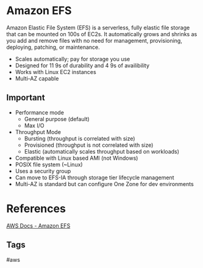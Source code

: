 # Amazon EFS

Amazon Elastic File System (EFS) is a serverless, fully elastic file storage that can be mounted on 100s of EC2s. It automatically grows and shrinks as you add and remove files with no need for management, provisioning, deploying, patching, or maintenance.  

* Scales automatically; pay for storage you use  
* Designed for 11 9s of durability and 4 9s of availibility  
* Works with Linux EC2 instances  
* Multi-AZ capable  

## Important
* Performance mode
    * General purpose (default)
    * Max I/O
* Throughput Mode
    * Bursting (throughput is correlated with size)
    * Provisioned (throughput is not correlated with size)
    * Elastic (automatically scales throughput based on workloads)  
* Compatible with Linux based AMI (not Windows)  
* POSIX file system (~Linux)  
* Uses a security group  
* Can move to EFS-IA through storage tier lifecycle management  
* Multi-AZ is standard but can configure One Zone for dev environments   

# References
[AWS Docs - Amazon EFS](https://aws.amazon.com/efs/?nc2=type_a)  

## Tags
#aws
